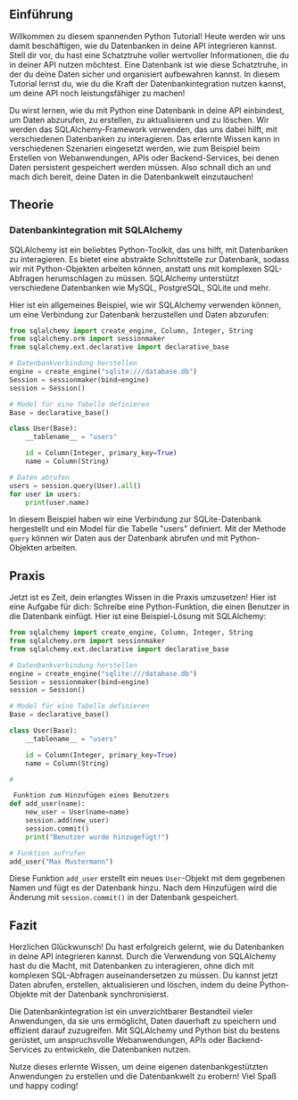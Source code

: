 
## Einführung
Willkommen zu diesem spannenden Python Tutorial! Heute werden wir uns damit beschäftigen, wie du Datenbanken in deine API integrieren kannst. Stell dir vor, du hast eine Schatztruhe voller wertvoller Informationen, die du in deiner API nutzen möchtest. Eine Datenbank ist wie diese Schatztruhe, in der du deine Daten sicher und organisiert aufbewahren kannst. In diesem Tutorial lernst du, wie du die Kraft der Datenbankintegration nutzen kannst, um deine API noch leistungsfähiger zu machen!

Du wirst lernen, wie du mit Python eine Datenbank in deine API einbindest, um Daten abzurufen, zu erstellen, zu aktualisieren und zu löschen. Wir werden das SQLAlchemy-Framework verwenden, das uns dabei hilft, mit verschiedenen Datenbanken zu interagieren. Das erlernte Wissen kann in verschiedenen Szenarien eingesetzt werden, wie zum Beispiel beim Erstellen von Webanwendungen, APIs oder Backend-Services, bei denen Daten persistent gespeichert werden müssen. Also schnall dich an und mach dich bereit, deine Daten in die Datenbankwelt einzutauchen!

## Theorie
### Datenbankintegration mit SQLAlchemy
SQLAlchemy ist ein beliebtes Python-Toolkit, das uns hilft, mit Datenbanken zu interagieren. Es bietet eine abstrakte Schnittstelle zur Datenbank, sodass wir mit Python-Objekten arbeiten können, anstatt uns mit komplexen SQL-Abfragen herumschlagen zu müssen. SQLAlchemy unterstützt verschiedene Datenbanken wie MySQL, PostgreSQL, SQLite und mehr.

Hier ist ein allgemeines Beispiel, wie wir SQLAlchemy verwenden können, um eine Verbindung zur Datenbank herzustellen und Daten abzurufen:

```python
from sqlalchemy import create_engine, Column, Integer, String
from sqlalchemy.orm import sessionmaker
from sqlalchemy.ext.declarative import declarative_base

# Datenbankverbindung herstellen
engine = create_engine("sqlite:///database.db")
Session = sessionmaker(bind=engine)
session = Session()

# Model für eine Tabelle definieren
Base = declarative_base()

class User(Base):
    __tablename__ = "users"

    id = Column(Integer, primary_key=True)
    name = Column(String)

# Daten abrufen
users = session.query(User).all()
for user in users:
    print(user.name)
```

In diesem Beispiel haben wir eine Verbindung zur SQLite-Datenbank hergestellt und ein Model für die Tabelle "users" definiert. Mit der Methode `query` können wir Daten aus der Datenbank abrufen und mit Python-Objekten arbeiten.

## Praxis
Jetzt ist es Zeit, dein erlangtes Wissen in die Praxis umzusetzen! Hier ist eine Aufgabe für dich: Schreibe eine Python-Funktion, die einen Benutzer in die Datenbank einfügt. Hier ist eine Beispiel-Lösung mit SQLAlchemy:

```python
from sqlalchemy import create_engine, Column, Integer, String
from sqlalchemy.orm import sessionmaker
from sqlalchemy.ext.declarative import declarative_base

# Datenbankverbindung herstellen
engine = create_engine("sqlite:///database.db")
Session = sessionmaker(bind=engine)
session = Session()

# Model für eine Tabelle definieren
Base = declarative_base()

class User(Base):
    __tablename__ = "users"

    id = Column(Integer, primary_key=True)
    name = Column(String)

#

 Funktion zum Hinzufügen eines Benutzers
def add_user(name):
    new_user = User(name=name)
    session.add(new_user)
    session.commit()
    print("Benutzer wurde hinzugefügt!")

# Funktion aufrufen
add_user("Max Mustermann")
```

Diese Funktion `add_user` erstellt ein neues `User`-Objekt mit dem gegebenen Namen und fügt es der Datenbank hinzu. Nach dem Hinzufügen wird die Änderung mit `session.commit()` in der Datenbank gespeichert.

## Fazit
Herzlichen Glückwunsch! Du hast erfolgreich gelernt, wie du Datenbanken in deine API integrieren kannst. Durch die Verwendung von SQLAlchemy hast du die Macht, mit Datenbanken zu interagieren, ohne dich mit komplexen SQL-Abfragen auseinandersetzen zu müssen. Du kannst jetzt Daten abrufen, erstellen, aktualisieren und löschen, indem du deine Python-Objekte mit der Datenbank synchronisierst.

Die Datenbankintegration ist ein unverzichtbarer Bestandteil vieler Anwendungen, da sie uns ermöglicht, Daten dauerhaft zu speichern und effizient darauf zuzugreifen. Mit SQLAlchemy und Python bist du bestens gerüstet, um anspruchsvolle Webanwendungen, APIs oder Backend-Services zu entwickeln, die Datenbanken nutzen.

Nutze dieses erlernte Wissen, um deine eigenen datenbankgestützten Anwendungen zu erstellen und die Datenbankwelt zu erobern! Viel Spaß und happy coding!